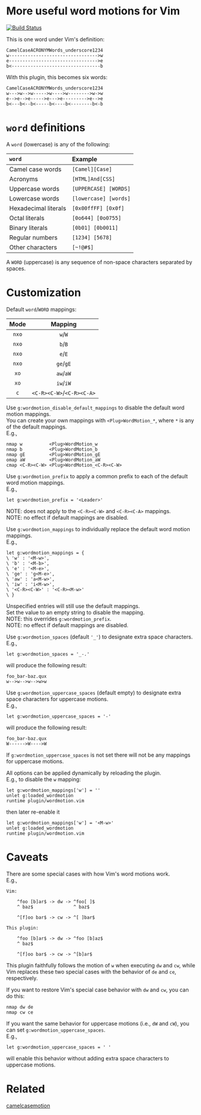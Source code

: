More useful word motions for Vim
=================================

[![Build Status](https://travis-ci.org/chaoren/vim-wordmotion.svg?branch=master)](https://travis-ci.org/chaoren/vim-wordmotion)

This is one word under Vim's definition:

```
CamelCaseACRONYMWords_underscore1234
w--------------------------------->w
e--------------------------------->e
b<---------------------------------b
```

With this plugin, this becomes six words:

```
CamelCaseACRONYMWords_underscore1234
w--->w-->w----->w---->w-------->w->w
e-->e-->e----->e--->e--------->e-->e
b<---b<--b<-----b<----b<--------b<-b
```

`word` definitions
==================

A `word` (lowercase) is any of the following:

| `word`               | Example               |
|:---------------------|:----------------------|
| Camel case words     | `[Camel][Case]`       |
| Acronyms             | `[HTML]And[CSS]`      |
| Uppercase words      | `[UPPERCASE] [WORDS]` |
| Lowercase words      | `[lowercase] [words]` |
| Hexadecimal literals | `[0x00ffFF] [0x0f]`   |
| Octal literals       | `[0o644] [0o0755]`    |
| Binary literals      | `[0b01] [0b0011]`     |
| Regular numbers      | `[1234] [5678]`       |
| Other characters     | `[~!@#$]`             |

A `WORD` (uppercase) is any sequence of non-space characters separated by
spaces.

Customization
=============

Default `word`/`WORD` mappings:

| Mode  | Mapping                   |
|:-----:|:-------------------------:|
| `nxo` | `w`/`W`                   |
| `nxo` | `b`/`B`                   |
| `nxo` | `e`/`E`                   |
| `nxo` | `ge`/`gE`                 |
| `xo`  | `aw`/`aW`                 |
| `xo`  | `iw`/`iW`                 |
| `c`   | `<C-R><C-W>`/`<C-R><C-A>` |

Use `g:wordmotion_disable_default_mappings` to disable the default word motion
mappings.\
You can create your own mappings with `<Plug>WordMotion_*`, where `*` is any of
the default mappings.\
E.g.,
```
nmap w          <Plug>WordMotion_w
nmap b          <Plug>WordMotion_b
nmap gE         <Plug>WordMotion_gE
omap aW         <Plug>WordMotion_aW
cmap <C-R><C-W> <Plug>WordMotion_<C-R><C-W>
```

Use `g:wordmotion_prefix` to apply a common prefix to each of the default word
motion mappings.\
E.g.,
```
let g:wordmotion_prefix = '<Leader>'
```
NOTE: does not apply to the `<C-R><C-W>` and `<C-R><C-A>` mappings.\
NOTE: no effect if default mappings are disabled.

Use `g:wordmotion_mappings` to individually replace the default word motion
mappings.\
E.g.,
```
let g:wordmotion_mappings = {
\ 'w' : '<M-w>',
\ 'b' : '<M-b>',
\ 'e' : '<M-e>',
\ 'ge' : 'g<M-e>',
\ 'aw' : 'a<M-w>',
\ 'iw' : 'i<M-w>',
\ '<C-R><C-W>' : '<C-R><M-w>'
\ }
```
Unspecified entries will still use the default mappings.\
Set the value to an empty string to disable the mapping.\
NOTE: this overrides `g:wordmotion_prefix`.\
NOTE: no effect if default mappings are disabled.

Use `g:wordmotion_spaces` (default `'_'`) to designate extra space characters.\
E.g.,
```
let g:wordmotion_spaces = '_-.'
```
will produce the following result:
```
foo_bar-baz.qux
w-->w-->w-->w>w
```

Use `g:wordmotion_uppercase_spaces` (default empty) to designate extra space
characters for uppercase motions.\
E.g.,
```
let g:wordmotion_uppercase_spaces = '-'
```
will produce the following result:
```
foo_bar-baz.qux
W------>W---->W
```
If `g:wordmotion_uppercase_spaces` is not set there will not be any mappings for
uppercase motions.

All options can be applied dynamically by reloading the plugin.\
E.g., to disable the `w` mapping:
```
let g:wordmotion_mappings['w'] = ''
unlet g:loaded_wordmotion
runtime plugin/wordmotion.vim
```
then later re-enable it
```
let g:wordmotion_mappings['w'] = '<M-w>'
unlet g:loaded_wordmotion
runtime plugin/wordmotion.vim
```

Caveats
=======

There are some special cases with how Vim's word motions work.\
E.g.,
```
Vim:

	^foo [b]ar$ -> dw -> ^foo[ ]$
	^ baz$               ^ baz$

	^[f]oo bar$ -> cw -> ^[ ]bar$

This plugin:

	^foo [b]ar$ -> dw -> ^foo [b]az$
	^ baz$

	^[f]oo bar$ -> cw -> ^[b]ar$
```
This plugin faithfully follows the motion of `w` when executing `dw` and `cw`,
while Vim replaces these two special cases with the behavior of `de` and `ce`,
respectively.

If you want to restore Vim's special case behavior with `dw` and `cw`, you can
do this:
```
nmap dw de
nmap cw ce
```

If you want the same behavior for uppercase motions (i.e., `dW` and `cW`), you
can set `g:wordmotion_uppercase_spaces`.\
E.g.,
```
let g:wordmotion_uppercase_spaces = ' '
```
will enable this behavior without adding extra space characters to uppercase
motions.

Related
=======
[camelcasemotion](http://www.vim.org/scripts/script.php?script_id=1905)
